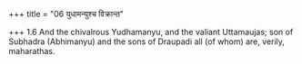 +++
title = "06 युधामन्युश्च विक्रान्त"

+++
1.6 And the chivalrous Yudhamanyu, and the valiant Uttamaujas; son of
Subhadra (Abhimanyu) and the sons of Draupadi all (of whom) are, verily,
maharathas.
